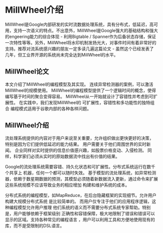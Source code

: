# MillWheel介绍

MillWheel是Google内部研发的实时流数据处理系统，具有分布式，低延迟，高可用，支持一次语义的特点。不出意外，MillWheel是Google强大的基础结构和强大的engeering能力的综合体现 - 利用Bigtable / Spanner作为后备状态存储，保证一次特性等等。另外，MillWheel将水印机制发扬光大，对事件时间有着非常好的支持。推荐对流系统感兴趣的朋友一定多读几遍这篇论文 - 虽然这个已经发表了几年，但工业界开源的系统尚未完全达到MillWheel的水平。

## MillWheel论文

本文介绍了MillWheel的编程模型及其实现。 连续异常检测器的案例，可以激活MillWheel的规模使用。 MillWheel的编程模型提供了一个逻辑时间的概念，使得编写基于时间的聚合变得容易。
MillWheel从一开始就设计了容错性并考虑到可扩展性。 在实践中，我们发现MillWheel的
可扩展性，容错性和多功能性的独特组合
编程模式适用于谷歌内部的各种各样问题。

## MillWheel介绍

流处理系统提供的内容对于用户来说至关重要，允许组织做出更快更好的决策，
特别是因为它们提供低延迟的能力结果。 用户需要关于他们周围世界的实时新闻。
企业同样对实时提供的信息价值感兴趣，如股票价格变动、入侵检测。
同样，科学家们必须从实时的原始数据流中找出有价值的结果。

Google的流处理系统需要容错、持久化状态和可扩展性。分布式系统运行在数千个共享上
机器，任何一个都可以随时失效。 基于模型的流处理系统，如异常检测器，依赖于数星期数据的预测，其模型必须随着新数据流入更新，通过命令来扩展这些系统规模不应该导致业务的相应增加
构建和维护系统的成本。

分布式系统的编程模型，如MapReduce，在后台隐藏框架的实现细节。允许用户构建大规模分布式系统
是比较简单的。 而用户仅专注于他们的应用程序逻辑，这种编程模型允许用户推理
他们系统的语义而不需要分布式系统专家帮助。特别是，用户能够依赖于框架级别
正确性和容错保障，极大地限制了错误和错误可以显示的区域。支持各种常见的编程语言
，用户可以利用工具和方便地使用现有的库，而不是受限制的DSL语言。


















































